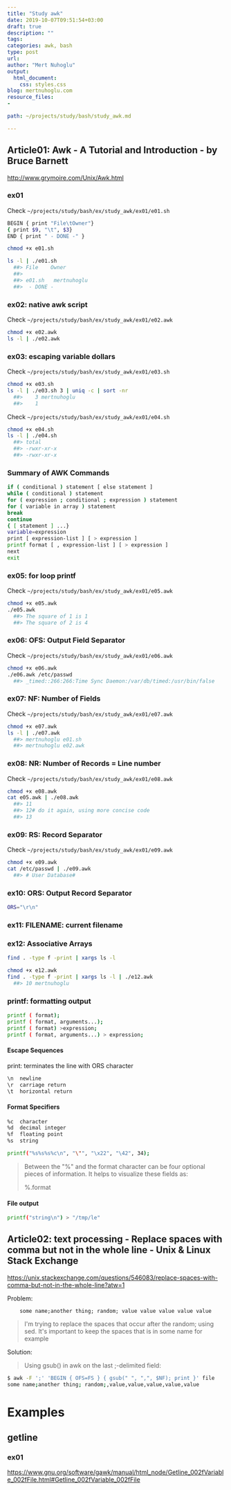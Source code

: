 ```yaml
---
title: "Study awk"
date: 2019-10-07T09:51:54+03:00 
draft: true
description: ""
tags:
categories: awk, bash
type: post
url:
author: "Mert Nuhoglu"
output:
  html_document:
    css: styles.css
blog: mertnuhoglu.com
resource_files:
- 

path: ~/projects/study/bash/study_awk.md

---
```


## Article01: Awk - A Tutorial and Introduction - by Bruce Barnett

http://www.grymoire.com/Unix/Awk.html

### ex01

Check `~/projects/study/bash/ex/study_awk/ex01/e01.sh`

``` bash
BEGIN { print "File\tOwner"}
{ print $9, "\t", $3}
END { print " - DONE -" }
``` 

``` bash
chmod +x e01.sh
``` 

``` bash
ls -l | ./e01.sh
  ##> File    Owner
  ##> 
  ##> e01.sh   mertnuhoglu
  ##>  - DONE -
``` 

### ex02: native awk script

Check `~/projects/study/bash/ex/study_awk/ex01/e02.awk`

``` bash
chmod +x e02.awk
ls -l | ./e02.awk
``` 

### ex03: escaping variable dollars

Check `~/projects/study/bash/ex/study_awk/ex01/e03.sh`

``` bash
chmod +x e03.sh
ls -l | ./e03.sh 3 | uniq -c | sort -nr
  ##>    3 mertnuhoglu
  ##>    1
``` 

Check `~/projects/study/bash/ex/study_awk/ex01/e04.sh`

``` bash
chmod +x e04.sh
ls -l | ./e04.sh 
  ##> total
  ##> -rwxr-xr-x
  ##> -rwxr-xr-x
``` 

### Summary of AWK Commands

``` bash
if ( conditional ) statement [ else statement ]
while ( conditional ) statement
for ( expression ; conditional ; expression ) statement
for ( variable in array ) statement
break
continue
{ [ statement ] ...}
variable=expression
print [ expression-list ] [ > expression ]
printf format [ , expression-list ] [ > expression ]
next
exit
``` 

### ex05: for loop printf

Check `~/projects/study/bash/ex/study_awk/ex01/e05.awk`

``` bash
chmod +x e05.awk
./e05.awk
  ##> The square of 1 is 1
  ##> The square of 2 is 4
``` 

### ex06: OFS: Output Field Separator

Check `~/projects/study/bash/ex/study_awk/ex01/e06.awk`

``` bash
chmod +x e06.awk
./e06.awk /etc/passwd
  ##> _timed::266:266:Time Sync Daemon:/var/db/timed:/usr/bin/false
``` 

### ex07: NF: Number of Fields

Check `~/projects/study/bash/ex/study_awk/ex01/e07.awk`

``` bash
chmod +x e07.awk
ls -l | ./e07.awk 
  ##> mertnuhoglu e01.sh
  ##> mertnuhoglu e02.awk
``` 

### ex08: NR: Number of Records = Line number

Check `~/projects/study/bash/ex/study_awk/ex01/e08.awk`

``` bash
chmod +x e08.awk
cat e05.awk | ./e08.awk 
  ##> 11
  ##> 12# do it again, using more concise code
  ##> 13
``` 

### ex09: RS: Record Separator

Check `~/projects/study/bash/ex/study_awk/ex01/e09.awk`

``` bash
chmod +x e09.awk
cat /etc/passwd | ./e09.awk 
  ##> # User Database#
``` 

### ex10: ORS: Output Record Separator

``` bash
ORS="\r\n"
``` 

### ex11: FILENAME: current filename

### ex12: Associative Arrays

``` bash
find . -type f -print | xargs ls -l
``` 

``` bash
chmod +x e12.awk
find . -type f -print | xargs ls -l | ./e12.awk 
  ##> 10 mertnuhoglu
``` 

### printf: formatting output

``` bash
printf ( format);
printf ( format, arguments...);
printf ( format) >expression;
printf ( format, arguments...) > expression;
``` 

#### Escape Sequences

print: terminates the line with ORS character

``` bash
\n	newline
\r	carriage return
\t	horizontal return
``` 

#### Format Specifiers

``` bash
%c	character
%d	decimal integer
%f	floating point
%s	string
``` 

``` bash
printf("%s%s%s%c\n", "\"", "\x22", "\42", 34);
``` 

> Between the "%" and the format character can be four optional pieces of information. It helps to visualize these fields as:
> 
> %<sign><zero><width>.<precision>format

#### File output

``` bash
printf("string\n") > "/tmp/le"
``` 

## Article02: text processing - Replace spaces with comma but not in the whole line - Unix & Linux Stack Exchange

https://unix.stackexchange.com/questions/546083/replace-spaces-with-comma-but-not-in-the-whole-line?atw=1

Problem:

		some name;another thing; random; value value value value value

> I'm trying to replace the spaces that occur after the random; using sed. It's important to keep the spaces that is in some name for example

Solution:

> Using gsub() in awk on the last ;-delimited field:

``` bash
$ awk -F ';' 'BEGIN { OFS=FS } { gsub(" ", ",", $NF); print }' file
some name;another thing; random;,value,value,value,value,value
``` 

# Examples

## getline

### ex01

https://www.gnu.org/software/gawk/manual/html_node/Getline_002fVariable_002fFile.html#Getline_002fVariable_002fFile


